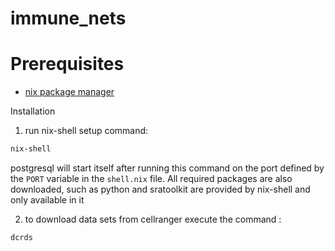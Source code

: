 # immune_nets

# Prerequisites
- [nix package manager](https://nixos.org/download)

Installation

1. run nix-shell setup command:

```bash
nix-shell
```

postgresql will start itself after running this command on the port defined by the `PORT` variable in the `shell.nix` file. All required packages are also downloaded, such as python and sratoolkit are provided by nix-shell and only available in it

2. to download data sets from cellranger execute the command :

```bash
dcrds
```